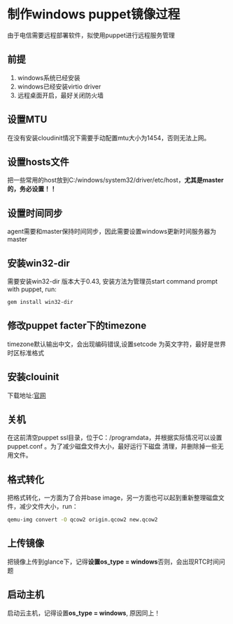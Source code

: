 # 制作windows puppet镜像过程

由于电信需要远程部署软件，拟使用puppet进行远程服务管理
## 前提
1. windows系统已经安装
2. windows已经安装virtio driver
3. 远程桌面开启，最好关闭防火墙

## 设置MTU

在没有安装cloudinit情况下需要手动配置mtu大小为1454，否则无法上网。

## 设置hosts文件

把一些常用的host放到C:/windows/system32/driver/etc/host，**尤其是master的，务必设置！！**

## 设置时间同步

agent需要和master保持时间同步，因此需要设置windows更新时间服务器为master

## 安装win32-dir

需要安装win32-dir 版本大于0.43, 安装方法为管理员start command prompt with puppet, run:
```sh
gem install win32-dir
```

## 修改puppet facter下的timezone

timezone默认输出中文，会出现编码错误,设置setcode 为英文字符，最好是世界时区标准格式

## 安装clouinit
下载地址:[官网](http://www.cloudbase.it/cloud-init-for-windows-instances/)
## 关机
在这前清空puppet ssl目录，位于C：/programdata，并根据实际情况可以设置puppet.conf 。为了减少磁盘文件大小，最好运行下磁盘
清理，并删除掉一些无用文件。

##  格式转化

把格式转化，一方面为了合并base image，另一方面也可以起到重新整理磁盘文件，减少文件大小，run：

```sh
qemu-img convert -O qcow2 origin.qcow2 new.qcow2
```

## 上传镜像

把镜像上传到glance下，记得**设置os_type = windows**否则，会出现RTC时间问题

## 启动主机
启动云主机，记得设置**os_type = windows**, 原因同上！

